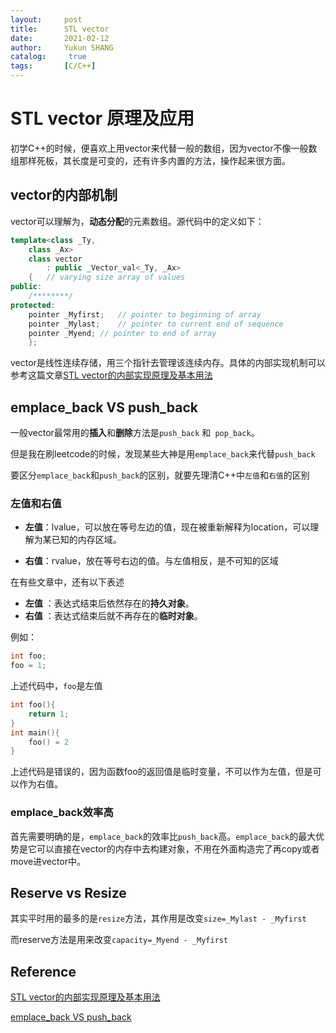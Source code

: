 ```yaml
---
layout:     post
title:      STL vector
date:       2021-02-12
author:     Yukun SHANG
catalog: 	 true
tags:       [C/C++]
---
```


# STL vector 原理及应用

初学C++的时候，便喜欢上用vector来代替一般的数组，因为vector不像一般数组那样死板，其长度是可变的，还有许多内置的方法，操作起来很方面。

## vector的内部机制

vector可以理解为，**动态分配**的元素数组。源代码中的定义如下：

```c++
template<class _Ty,
    class _Ax>
    class vector
        : public _Vector_val<_Ty, _Ax>
    {   // varying size array of values
public:
    /********/
protected:
    pointer _Myfirst;   // pointer to beginning of array
    pointer _Mylast;    // pointer to current end of sequence
    pointer _Myend; // pointer to end of array
    };
```

vector是线性连续存储，用三个指针去管理该连续内存。具体的内部实现机制可以参考这篇文章[STL vector的内部实现原理及基本用法](https://blog.csdn.net/u012658346/article/details/50725933)



## emplace_back VS push_back

一般vector最常用的**插入**和**删除**方法是`push_back` 和` pop_back`。

但是我在刷leetcode的时候，发现某些大神是用`emplace_back`来代替`push_back`

要区分`emplace_back`和`push_back`的区别，就要先理清C++中`左值`和`右值`的区别

### 左值和右值

* **左值**：lvalue，可以放在等号左边的值，现在被重新解释为location，可以理解为某已知的内存区域。

* **右值**：rvalue，放在等号右边的值。与左值相反，是不可知的区域　　　

在有些文章中，还有以下表述

- **左值** ：表达式结束后依然存在的**持久对象**。
- **右值** ：表达式结束后就不再存在的**临时对象**。

例如：

```c
int foo;
foo = 1;
```

上述代码中，`foo`是左值

```c
int foo(){
	return 1;
}
int main(){
	foo() = 2
}
```

上述代码是错误的，因为函数foo的返回值是临时变量，不可以作为左值，但是可以作为右值。

### emplace_back效率高

首先需要明确的是，`emplace_back`的效率比`push_back`高。`emplace_back`的最大优势是它可以直接在vector的内存中去构建对象，不用在外面构造完了再copy或者move进vector中。



## Reserve vs  Resize

其实平时用的最多的是`resize`方法，其作用是改变`size=_Mylast - _Myfirst`

而reserve方法是用来改变`capacity=_Myend - _Myfirst`



## Reference

[STL vector的内部实现原理及基本用法](https://blog.csdn.net/u012658346/article/details/50725933)

[emplace_back VS push_back](https://haoqchen.site/2020/01/17/emplace_back-vs-push_back/)

